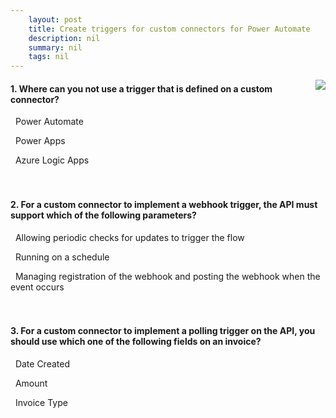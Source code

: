 ```yaml
---
    layout: post
    title: Create triggers for custom connectors for Power Automate  
    description: nil
    summary: nil
    tags: nil
---
```



 <a target="_blank" href="https://docs.microsoft.com/en-us/learn/modules/create-triggers-custom-connectors/7-check/"><i class="fas fa-external-link-alt"></i> </a>
 <img align="right" src="https://docs.microsoft.com/en-us/learn/achievements/create-triggers-custom-connectors.svg">
####  1. Where can you not use a trigger that is defined on a custom connector?


<i class='far fa-square'></i> &nbsp;&nbsp;Power Automate

<i class='fas fa-check-square' style='color: Dodgerblue;'></i> &nbsp;&nbsp;Power Apps

<i class='far fa-square'></i> &nbsp;&nbsp;Azure Logic Apps
<br />
<br />
<br />

####  2. For a custom connector to implement a webhook trigger, the API must support which of the following parameters?


<i class='far fa-square'></i> &nbsp;&nbsp;Allowing periodic checks for updates to trigger the flow

<i class='far fa-square'></i> &nbsp;&nbsp;Running on a schedule

<i class='fas fa-check-square' style='color: Dodgerblue;'></i> &nbsp;&nbsp;Managing registration of the webhook and posting the webhook when the event occurs
<br />
<br />
<br />

####  3. For a custom connector to implement a polling trigger on the API, you should use which one of the following fields on an invoice?


<i class='fas fa-check-square' style='color: Dodgerblue;'></i> &nbsp;&nbsp;Date Created

<i class='far fa-square'></i> &nbsp;&nbsp;Amount

<i class='far fa-square'></i> &nbsp;&nbsp;Invoice Type
<br />
<br />
<br />
